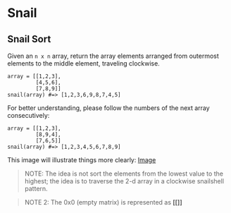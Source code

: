 # Snail
## Snail Sort

Given an ```n x n``` array, return the array elements arranged from outermost elements to the middle element, traveling clockwise.
```
array = [[1,2,3],
         [4,5,6],
         [7,8,9]]
snail(array) #=> [1,2,3,6,9,8,7,4,5]
```
For better understanding, please follow the numbers of the next array consecutively:
```
array = [[1,2,3],
         [8,9,4],
         [7,6,5]]
snail(array) #=> [1,2,3,4,5,6,7,8,9]
```
This image will illustrate things more clearly:
[Image](./snail.png)

> NOTE: The idea is not sort the elements from the lowest value to the highest; the idea is to traverse the 2-d array in a clockwise snailshell pattern.

> NOTE 2: The 0x0 (empty matrix) is represented as **[[]]**
